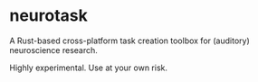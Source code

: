 # neurotask

A Rust-based cross-platform task creation toolbox for (auditory) neuroscience research.

Highly experimental. Use at your own risk.
